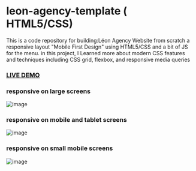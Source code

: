 # leon-agency-template ( HTML5/CSS)

This is a code repository for building:Léon Agency Website from scratch a responsive 
layout "Mobile First Design" using HTML5/CSS and a bit of JS for the menu.
in this project, I Learned more about modern CSS features and techniques including CSS grid, flexbox, and responsive media queries

### <a href="https://saddamarbaa.github.io/leon-agency-website/">LIVE DEMO</a>

### responsive on large screens

![image](https://user-images.githubusercontent.com/51326421/113509527-53402f80-9580-11eb-8981-9c2b47a0fdd1.png)



### responsive on mobile and tablet screens

![image](https://user-images.githubusercontent.com/51326421/113509561-900c2680-9580-11eb-9d15-eb14d58468b8.png)



### responsive on small mobile screens





![image](https://user-images.githubusercontent.com/51326421/113509605-b0d47c00-9580-11eb-95ef-220fe5a23ccd.png)


